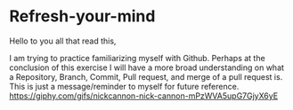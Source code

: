# Refresh-your-mind
Hello to you all that read this,

I am trying to practice familiarizing myself with Github.
Perhaps at the conclusion of this exercise I will have a more broad understanding on what a Repository, Branch, Commit, Pull request, and merge of a pull request is. This is just a message/reminder to myself for future reference.
https://giphy.com/gifs/nickcannon-nick-cannon-mPzWVA5upG7GjyX6yE
